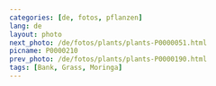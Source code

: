```yaml
---
categories: [de, fotos, pflanzen]
lang: de
layout: photo
next_photo: /de/fotos/plants/plants-P0000051.html
picname: P0000210
prev_photo: /de/fotos/plants/plants-P0000190.html
tags: [Bank, Grass, Moringa]
---
```

